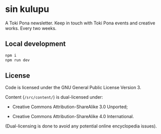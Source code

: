 # sin kulupu

A Toki Pona newsletter. Keep in touch with Toki Pona events and creative works. Every two weeks.

## Local development

```sh
npm i
npm run dev
```

## License

Code is licensed under the GNU General Public License Version 3. 

Content (`/src/content/`) is dual-licensed under:

- Creative Commons Attribution-ShareAlike 3.0 Unported;

- Creative Commons Attribution-ShareAlike 4.0 International.

(Dual-licensing is done to avoid any potential online encyclopedia issues).
